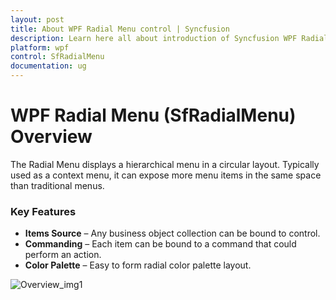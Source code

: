 ```yaml
---
layout: post
title: About WPF Radial Menu control | Syncfusion
description: Learn here all about introduction of Syncfusion WPF Radial Menu (SfRadialMenu) control, its elements and more.
platform: wpf
control: SfRadialMenu 
documentation: ug
---
```


# WPF Radial Menu (SfRadialMenu) Overview

The Radial Menu displays a hierarchical menu in a circular layout. Typically used as a context menu, it can expose more menu items in the same space than traditional menus.

### Key Features

* **Items Source** – Any business object collection can be bound to control. 
* **Commanding** – Each item can be bound to a command that could perform an action. 
* **Color Palette** – Easy to form radial color palette layout. 





![Overview_img1](Overview_images/Overview_img1.png)



